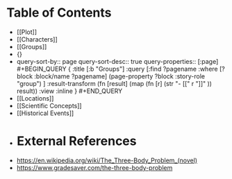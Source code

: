 # Table of Contents
- [[Plot]]
- [[Characters]]
- [[Groups]]
- {}
- query-sort-by:: page
  query-sort-desc:: true
  query-properties:: [:page]
  #+BEGIN_QUERY
  {
  :title [:b "Groups"]
  :query [:find ?pagename
  :where
  [?block :block/name ?pagename]
  (page-property ?block :story-role "group")
  ]
  :result-transform (fn [result]
    (map (fn [r]
      (str "- [[" r "]]" ))
      result))
  :view :inline
  }
  #+END_QUERY
- [[Locations]]
- [[Scientific Concepts]]
- [[Historical Events]]
- # External References
- https://en.wikipedia.org/wiki/The_Three-Body_Problem_(novel)
- https://www.gradesaver.com/the-three-body-problem